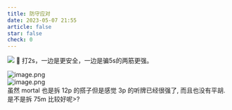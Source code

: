 ```yaml
---
title: 防守应对
date: 2023-05-07 21:55
article: false
star: false
check: 0
---
```


<img src="http://oss.naglfar28.com/naglfar28/202305072156629.png"/>
🌟 打2s，一边是更安全，一边是骗5s的两筋更强。

![image.png](http://oss.naglfar28.com/naglfar28/202312090141631.png)  
![image.png](http://oss.naglfar28.com/naglfar28/202312090141603.png)  
虽然 mortal 也是拆 12p 的搭子但是感觉 3p 的听牌已经很强了, 而且也没有平胡. 是不是拆 75m 比较好呢>?